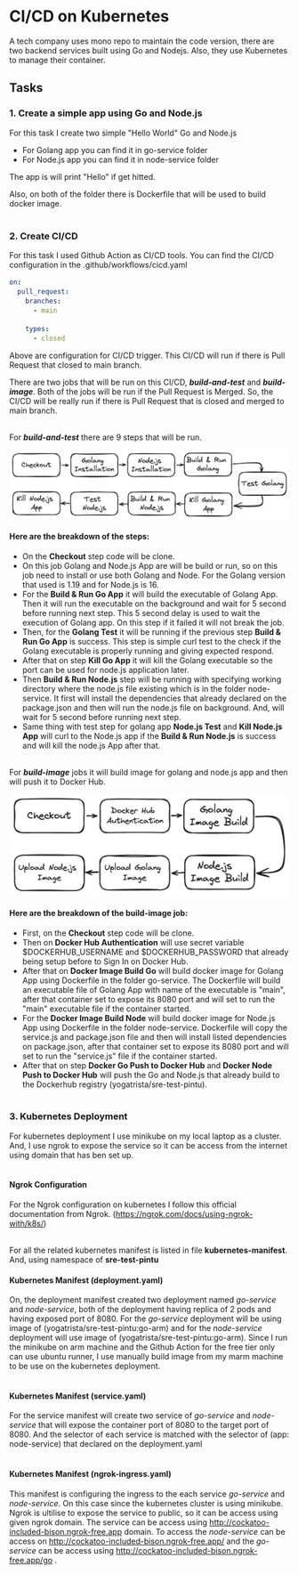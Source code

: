 # CI/CD on Kubernetes

A tech company uses mono repo to maintain the code version, there are two backend
services built using Go and Nodejs. Also, they use Kubernetes to manage their
container.

## Tasks
### 1. Create a simple app using Go and Node.js

For this task I create two simple "Hello World" Go and Node.js 
- For Golang app you can find it in go-service folder
- For Node.js app you can find it in node-service folder

The app is will print "Hello" if get hitted.

Also, on both of the folder there is Dockerfile that will be used to build docker image. <br> <br>

### 2. Create CI/CD

For this task I used Github Action as CI/CD tools.
You can find the CI/CD configuration in the .github/workflows/cicd.yaml

```yaml
on:
  pull_request:
    branches:
      - main

    types:
      - closed
```
Above are configuration for CI/CD trigger. This CI/CD will run if there is Pull Request that closed to main branch. 

There are two jobs that will be run on this CI/CD, ***build-and-test*** and ***build-image***. Both of the jobs will be run if the Pull Request is Merged. So, the CI/CD will be really run if there is Pull Request that is closed and merged to main branch.<br> <br>

For ***build-and-test*** there are 9 steps that will be run.
<p>
  <img src="images/build-and-test.png">
</p>  

#### Here are the breakdown of the steps:
- On the **Checkout** step code will be clone.
- On this job Golang and Node.js App are will be build or run, so on this job need to install or use both Golang and Node. For the Golang version that used is 1.19 and for Node.js is 16.
- For the **Build & Run Go App** it will build the executable of Golang App. Then it will run the executable on the background and wait for 5 second before running next step. This 5 second delay is used to wait the execution of Golang app. On this step if it failed it will not break the job.
- Then, for the **Golang Test** it will be running if the previous step **Build & Run Go App** is success. This step is simple curl test to the check if the Golang executable is properly running and giving expected respond.
- After that on step **Kill Go App** it will kill the Golang executable so the port can be used for node.js application later.
- Then **Build & Run Node.js** step will be running with specifying working directory where the node.js file existing which is in the folder node-service. It first will install the dependencies that already declared on the package.json and then will run the node.js file on background. And, will wait for 5 second before running next step.
- Same thing with test step for golang app **Node.js Test** and **Kill Node.js App** will curl to the Node.js app if the **Build & Run Node.js** is success and will kill the node.js App after that.
<br><br>

For ***build-image*** jobs it will build image for golang and node.js app and then will push it to Docker Hub.
<p>
  <img src="images/build-image.png">
</p>  

#### Here are the breakdown of the build-image job:
- First, on the **Checkout** step code will be clone.
- Then on **Docker Hub Authentication** will use secret variable $DOCKERHUB_USERNAME and $DOCKERHUB_PASSWORD that already being setup before to Sign In on Docker Hub.
- After that on **Docker Image Build Go** will build docker image for Golang App using Dockerfile in the folder go-service. The Dockerfile will build an executable file of Golang App with name of the executable is "main", after that container set to expose its 8080 port and will set to run the "main" executable file if the container started.
- For the **Docker Image Build Node** will build docker image for Node.js App using Dockerfile in the folder node-service. Dockerfile will copy the service.js and package.json file and then will install listed dependencies on package.json, after that container set to expose its 8080 port and will set to run the "service.js" file if the container started.
- After that on step **Docker Go Push to Docker Hub** and **Docker Node Push to Docker Hub** will push the Go and Node.js that already build to the Dockerhub registry (yogatrista/sre-test-pintu).
<br><br>

### 3. Kubernetes Deployment
For kubernetes deployment I use minikube on my local laptop as a cluster. And, I use ngrok to expose the service so it can be access from the internet using domain that has ben set up.
<br><br>

#### Ngrok Configuration
For the Ngrok configuration on kubernetes I follow this official documentation from Ngrok. (https://ngrok.com/docs/using-ngrok-with/k8s/)
<br><br>

For all the related kubernetes manifest is listed in file **kubernetes-manifest**. And, using namespace of **sre-test-pintu**

#### Kubernetes Manifest (deployment.yaml)
On, the deployment manifest created two deployment named *go-service* and *node-service*, both of the deployment having replica of 2 pods and having exposed port of 8080. 
For the *go-service* deployment will be using image of (yogatrista/sre-test-pintu:go-arm) and for the *node-service* deployment will use image of (yogatrista/sre-test-pintu:go-arm). Since I run the minikube on arm machine and the Github Action for the free tier only can use ubuntu runner, I use manually build image from my marm machine to be use on the kubernetes deployment.
<br><br>

#### Kubernetes Manifest (service.yaml)
For the service manifest will create two service of *go-service* and *node-service* that will expose the container port of 8080 to the target port of 8080. And the selector of each service is matched with the selector of (app: node-service) that declared on the deployment.yaml
<br><br>

#### Kubernetes Manifest (ngrok-ingress.yaml)
This manifest is configuring the ingress to the each service *go-service* and *node-service*. On this case since the kubernetes cluster is using minikube. Ngrok is ultilise to expose the service to public, so it can be access using given ngrok domain. The service can be access using http://cockatoo-included-bison.ngrok-free.app domain.
To access the *node-service* can be access on http://cockatoo-included-bison.ngrok-free.app/ and the *go-service* can be access using http://cockatoo-included-bison.ngrok-free.app/go .